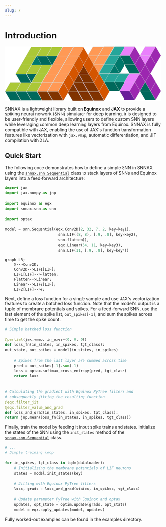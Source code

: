 ```yaml
---
slug: /
---
```


# Introduction

![image](../static/img/snnax.svg)

SNNAX is a lightweight library built on **Equinox** and **JAX** to provide a spiking neural network (SNN) simulator for deep learning. It is designed to be user-friendly and flexible, allowing users to define custom SNN layers while leveraging common deep learning layers from Equinox. SNNAX is fully compatible with JAX, enabling the use of JAX's function transformation features like vectorization with `jax.vmap`, automatic differentiation, and JIT compilation with XLA.

## Quick Start

The following code demonstrates how to define a simple SNN in SNNAX using the [`snnax.snn.Sequential`](./200_architecture/201_composed.md#sequential) class to stack layers of SNNs and Equinox layers into a feed-forward architecture:

```python
import jax
import jax.numpy as jnp

import equinox as eqx
import snnax.snn as snn

import optax

model = snn.Sequential(eqx.Conv2D(2, 32, 7, 2, key=key1),
                        snn.LIF((8, 8), [.9, .8], key=key2),
                        snn.flatten(),
                        eqx.Linear(64, 11, key=key3),
                        snn.LIF(11, [.9, .8], key=key4))
```

```mermaid
graph LR;
    X-->Conv2D;
    Conv2D-->LIF1[LIF];
    LIF1[LIF]-->Flatten;
    Flatten-->Linear;
    Linear-->LIF2[LIF];
    LIF2[LIF]-->Y;
```

Next, define a loss function for a single sample and use JAX's vectorization features to create a batched loss function.
Note that the model's output is a tuple of membrane potentials and spikes. For a feed-forward SNN, use the last element of the spike list, `out_spikes[-1]`, and sum the spikes across time to get the spike count.

```python
# Simple batched loss function

@partial(jax.vmap, in_axes=(0, 0, 0))
def loss_fn(in_states, in_spikes, tgt_class):
out_state, out_spikes = model(in_states, in_spikes)

    # Spikes from the last layer are summed across time
    pred = out_spikes[-1].sum(-1)
    loss = optax.softmax_cross_entropy(pred, tgt_class)
    return loss


# Calculating the gradient with Equinox PyTree filters and
# subsequently jitting the resulting function
@eqx.filter_jit
@eqx.filter_value_and_grad
def loss_and_grad(in_states, in_spikes, tgt_class):
return jnp.mean(loss_fn(in_states, in_spikes, tgt_class))
```

Finally, train the model by feeding it input spike trains and states. Initialize the states of the SNN using the `init_states` method of the [`snnax.snn.Sequential`](./200_architecture/201_composed.md#sequential) class.

```python
# ...
# Simple training loop

for in_spikes, tgt_class in tqdm(dataloader):
    # Initializing the membrane potentials of LIF neurons
    states = model.init_states(key)

    # Jitting with Equinox PyTree filters
    loss, grads = loss_and_grad(states, in_spikes, tgt_class)

    # Update parameter PyTree with Equinox and optax
    updates, opt_state = optim.update(grads, opt_state)
    model = eqx.apply_updates(model, updates)
```

Fully worked-out examples can be found in the examples directory.

